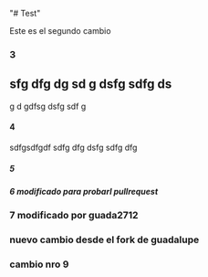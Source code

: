 "# Test" 

Este es el segundo cambio

### 3
sfg
dfg 
dg sd
g 
dsfg 
sdfg ds
--------
g d
gdfsg
 dsfg
sdf g 



#### 4
sdfgsdfgdf
 sdfg
 dfg
 dsfg
 sdfg dfg 



##### 5

##### 6 modificado para probarl pullrequest


### 7 modificado por guada2712


### nuevo cambio desde el fork de guadalupe


### cambio nro 9